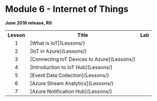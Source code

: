 <html lang="en">
   <head>
      <meta charset="utf-8">
      <meta http-equiv="X-UA-Compatible" content="IE=edge">
      <meta name="viewport" content="width=device-width, initial-scale=1">
	    <link rel="stylesheet" href="style.css">
   </head>
   <body id="home">
      <div class="container">
         <div class="jumbotron">
            <h1>Module 6 - Internet of Things</h1>
            <p><b>June 2016 release, R0</b>
         </div>
      </div>
      <div class="panel-body">
               <table class="table table-bordered table-hover">
                  <col>
                  <col>
                  <col>
                  <tr>
                     <th>Lesson</th>
                     <th align="center">Title</th>
                     <th>Lab</th>
                  </tr>
                  <tr>
                     <td align="center">1</td>
                     <td>[What is IoT](Lessons/)</td>
                     <td></td>
                  </tr>
                  <tr>
                     <td align="center">2</td>
                     <td>[IoT in Azure](Lessons/)</td>
                     <td></td>
                  </tr>
                  <tr>
                     <td align="center">3</td>
                     <td>[Connecting IoT Devices to Azure](Lessons/)</td>
                     <td></td>
                  </tr>
                  <tr>
                     <td align="center">4</td>
                     <td>[Introduction to IoT Hub](Lessons/)</td>
                     <td></td>
                  </tr>
                  <tr>
                     <td align="center">5</td>
                     <td>[Event Data Collection](Lessons/)</td>
                     <td></td>
                  </tr>
                  <tr>
                     <td align="center">6</td>
                     <td>[Azure Stream Analytics](Lessons/)</td>
                     <td></td>
                  </tr>
                  <tr>
                     <td align="center">7</td>
                     <td>[Azure Notification Hub](Lessons/)</td>
                     <td></td>
                  </tr>
            </table>
        </div>
     </body>
</html>
